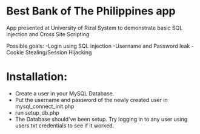 # Best Bank of The Philippines app


App presented at University of Rizal System to demonstrate
basic SQL injection and Cross Site Scripting

Possible goals:
-Login using SQL injection
-Username and Password leak
-Cookie Stealing/Session Hijacking

# Installation:

- Create a user in your MySQL Database.
- Put the username and password of the newly created user in mysql_connect_init.php
- run setup_db.php
- The Database should've been setup. Try logging in to any user using users.txt credentials to see if it worked.


